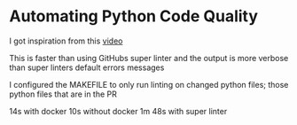 # Automating Python Code Quality

I got inspiration from this [video](https://www.youtube.com/watch?v=G1lDk_WKXvY&ab_channel=PyCon2018)

This is faster than using GitHubs super linter and the output is more verbose
than super linters default errors messages

I configured the MAKEFILE to only run linting on changed python files; those
python files that are in the PR

14s with docker
10s without docker
1m 48s with super linter
